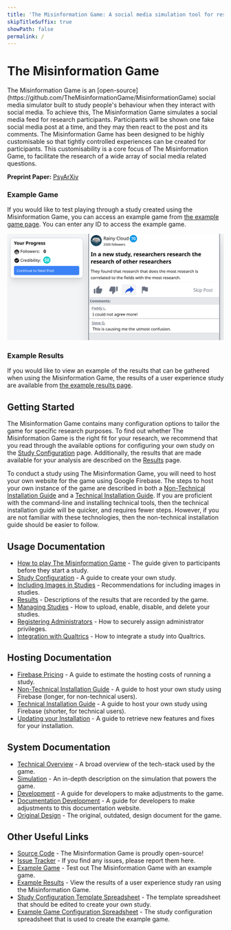 ```yaml
---
title: 'The Misinformation Game: A social media simulation tool for research'
skipTitleSuffix: true
showPath: false
permalink: /
---
```


<h1 id="intro">
    The Misinformation Game
</h1>
The Misinformation Game is an
[open-source](https://github.com/TheMisinformationGame/MisinformationGame)
social media simulator built to study people's behaviour when they
interact with social media. To achieve this, The Misinformation Game
simulates a social media feed for research participants. Participants
will be shown one fake social media post at a time, and they may then
react to the post and its comments. The Misinformation Game has been
designed to be highly customisable so that tightly controlled experiences
can be created for participants. This customisability is a core focus of
The Misinformation Game, to facilitate the research of a wide array of
social media related questions.

**Preprint Paper:** [PsyArXiv](https://zpr.io/ZsV8ZBqxqsyz)


### Example Game
If you would like to test playing through a study created using
the Misinformation Game, you can access an example game from
[the example game page](/link/ExampleGame).
You can enter any ID to access the example game.

![Game Screenshot](screenshots/example-game.png)

<p class="spacer"></p>

### Example Results
If you would like to view an example of the results that can be
gathered when using the Misinformation Game, the results of a user
experience study are available from
[the example results page](/link/ExampleResults).

## Getting Started
The Misinformation Game contains many configuration options
to tailor the game for specific research purposes. To find
out whether The Misinformation Game is the right fit for
your research, we recommend that you read through the available
options for configuring your own study on the
[Study Configuration](/StudyConfiguration) page. Additionally,
the results that are made available for your analysis are
described on the [Results](/Results) page.

To conduct a study using The Misinformation Game, you will need
to host your own website for the game using Google Firebase.
The steps to host your own instance of the game are described in both a
[Non-Technical Installation Guide](/NonTechnicalInstallation)
and a [Technical Installation Guide](/TechnicalInstallation).
If you are proficient with the command-line and
installing technical tools, then the technical
installation guide will be quicker, and requires fewer
steps. However, if you are not familiar with these
technologies, then the non-technical installation
guide should be easier to follow.

## Usage Documentation
- [How to play The Misinformation Game](/HowToPlay) -
  The guide given to participants before they start a study.
- [Study Configuration](/StudyConfiguration) - A guide to create your own study.
- [Including Images in Studies](/Images) - Recommendations for including images in studies.
- [Results](/Results) - Descriptions of the results that are recorded by the game.
- [Managing Studies](/ManagingStudies) - How to upload, enable, disable, and delete your studies.
- [Registering Administrators](/Administrators) - How to securely assign administrator privileges.
- [Integration with Qualtrics](/QualtricsIntegration) - How to integrate a study into Qualtrics.

## Hosting Documentation
- [Firebase Pricing](/FirebasePricing) - A guide to estimate the hosting costs of running a study.
- [Non-Technical Installation Guide](/NonTechnicalInstallation) -
  A guide to host your own study using Firebase (longer, for non-technical users).
- [Technical Installation Guide](/TechnicalInstallation) -
  A guide to host your own study using Firebase (shorter, for technical users).
- [Updating your Installation](/Updating) -
  A guide to retrieve new features and fixes for your installation.

## System Documentation
- [Technical Overview](/TechnicalOverview) - A broad overview of the tech-stack used by the game.
- [Simulation](/Simulation) - An in-depth description on the simulation that powers the game.
- [Development](/Development) - A guide for developers to make adjustments to the game.
- [Documentation Development](/DocsDevelopment) - A guide for developers to make adjustments
  to this documentation website.
- [Original Design](/original-design) - The original, outdated, design document for the game.

## Other Useful Links
- [Source Code](https://github.com/TheMisinformationGame/MisinformationGame) -
  The Misinformation Game is proudly open-source! 
- [Issue Tracker](https://github.com/TheMisinformationGame/MisinformationGame/issues) -
  If you find any issues, please report them here.
- [Example Game](/link/ExampleGame) -
  Test out The Misinformation Game with an example game.
- [Example Results](/link/ExampleResults) -
  View the results of a user experience study ran using the Misinformation Game.
- [Study Configuration Template Spreadsheet](/link/StudyTemplate) -
  The template spreadsheet that should be edited to create your own study.
- [Example Game Configuration Spreadsheet](/link/ExampleStudy) -
  The study configuration spreadsheet that is used to create the example game.
